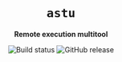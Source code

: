 <h1 align="center" style="border-bottom: none;"><code>astu</code></h1>

<p align="center"><b>Remote execution multitool</b></p>

<p align="center">
  <img alt="Build status" src="https://github.com/pbar1/astu/actions/workflows/build.yml/badge.svg">
  <img alt="GitHub release" src="https://img.shields.io/github/release/pbar1/astu.svg">
</p>
